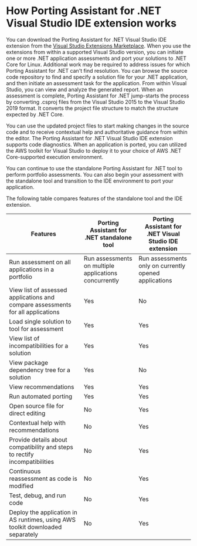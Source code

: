# How Porting Assistant for \.NET Visual Studio IDE extension works<a name="porting-assistant-vs-ide-how-it-works"></a>

You can download the Porting Assistant for \.NET Visual Studio IDE extension from the [Visual Studio Extensions Marketplace](https://marketplace.visualstudio.com/)\. When you use the extensions from within a supported Visual Studio version, you can initiate one or more \.NET application assessments and port your solutions to \.NET Core for Linux\. Additional work may be required to address issues for which Porting Assistant for \.NET can't find resolution\. You can browse the source code repository to find and specify a solution file for your \.NET application, and then initiate an assessment task for the application\. From within Visual Studio, you can view and analyze the generated report\. When an assessment is complete, Porting Assistant for \.NET jump\-starts the process by converting \.csproj files from the Visual Studio 2015 to the Visual Studio 2019 format\. It converts the project file structure to match the structure expected by \.NET Core\.

You can use the updated project files to start making changes in the source code and to receive contextual help and authoritative guidance from within the editor\. The Porting Assistant for \.NET Visual Studio IDE extension supports code diagnostics\. When an application is ported, you can utilized the AWS toolkit for Visual Studio to deploy it to your choice of AWS \.NET Core\-supported execution environment\. 

You can continue to use the standalone Porting Assistant for \.NET tool to perform portfolio assessments\. You can also begin your assessment with the standalone tool and transition to the IDE environment to port your application\.

The following table compares features of the standalone tool and the IDE extension\.


| Features | Porting Assistant for \.NET standalone tool | Porting Assistant for \.NET Visual Studio IDE extension | 
| --- | --- | --- | 
|  Run assessment on all applications in a portfolio  |  Run assessments on multiple applications concurrently  | Run assessments only on currently opened applications | 
|  View list of assessed applications and compare assessments for all applications  |  Yes  | No | 
|  Load single solution to tool for assessment  |  Yes  | Yes | 
|  View list of incompatibilities for a solution  |  Yes  | Yes | 
|  View package dependency tree for a solution  |  Yes  | No | 
|  View recommendations  |  Yes  | Yes | 
|  Run automated porting  |  Yes  | Yes | 
|  Open source file for direct editing  |  No  | Yes | 
|  Contextual help with recommendations  |  No  | Yes | 
| Provide details about compatibility and steps to rectify incompatibilities |  No  | Yes | 
|  Continuous reassessment as code is modified  |  No  | Yes | 
|  Test, debug, and run code  |  No  | Yes | 
|  Deploy the application in AS runtimes, using AWS toolkit downloaded separately  |  No  | Yes | 